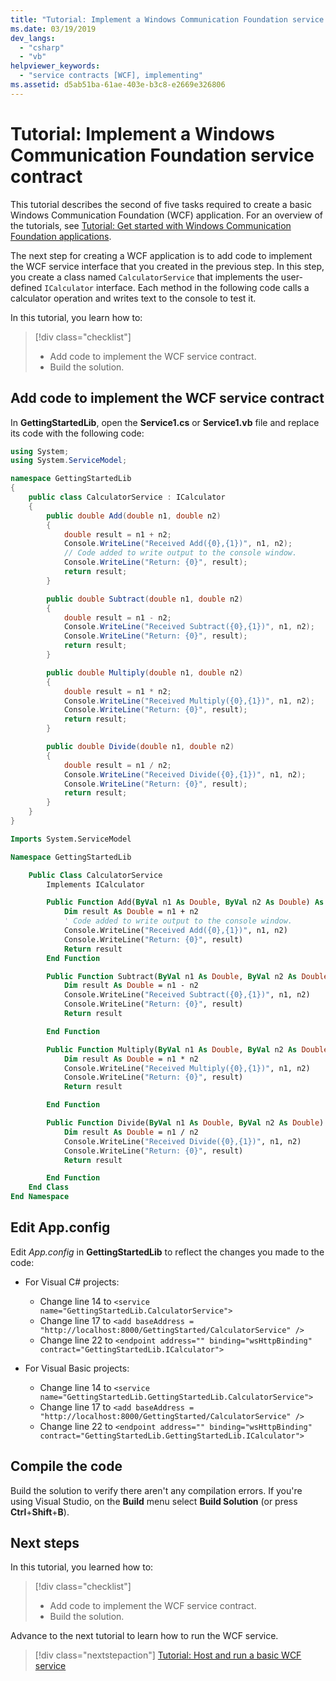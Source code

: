 ```yaml
---
title: "Tutorial: Implement a Windows Communication Foundation service contract"
ms.date: 03/19/2019
dev_langs:
  - "csharp"
  - "vb"
helpviewer_keywords:
  - "service contracts [WCF], implementing"
ms.assetid: d5ab51ba-61ae-403e-b3c8-e2669e326806
---
```

# Tutorial: Implement a Windows Communication Foundation service contract

This tutorial describes the second of five tasks required to create a basic Windows Communication Foundation (WCF) application. For an overview of the tutorials, see [Tutorial: Get started with Windows Communication Foundation applications](getting-started-tutorial.md).

The next step for creating a WCF application is to add code to implement the WCF service interface that you created in the previous step. In this step, you create a class named `CalculatorService` that implements the user-defined `ICalculator` interface. Each method in the following code calls a calculator operation and writes text to the console to test it. 

In this tutorial, you learn how to:
> [!div class="checklist"]
> - Add code to implement the WCF service contract.
> - Build the solution.

## Add code to implement the WCF service contract

In **GettingStartedLib**, open the **Service1.cs** or **Service1.vb** file and replace its code with the following code:

```csharp
using System;
using System.ServiceModel;

namespace GettingStartedLib
{
    public class CalculatorService : ICalculator
    {
        public double Add(double n1, double n2)
        {
            double result = n1 + n2;
            Console.WriteLine("Received Add({0},{1})", n1, n2);
            // Code added to write output to the console window.
            Console.WriteLine("Return: {0}", result);
            return result;
        }

        public double Subtract(double n1, double n2)
        {
            double result = n1 - n2;
            Console.WriteLine("Received Subtract({0},{1})", n1, n2);
            Console.WriteLine("Return: {0}", result);
            return result;
        }

        public double Multiply(double n1, double n2)
        {
            double result = n1 * n2;
            Console.WriteLine("Received Multiply({0},{1})", n1, n2);
            Console.WriteLine("Return: {0}", result);
            return result;
        }

        public double Divide(double n1, double n2)
        {
            double result = n1 / n2;
            Console.WriteLine("Received Divide({0},{1})", n1, n2);
            Console.WriteLine("Return: {0}", result);
            return result;
        }
    }
}
```

```vb
Imports System.ServiceModel

Namespace GettingStartedLib

    Public Class CalculatorService
        Implements ICalculator

        Public Function Add(ByVal n1 As Double, ByVal n2 As Double) As Double Implements ICalculator.Add
            Dim result As Double = n1 + n2
            ' Code added to write output to the console window.
            Console.WriteLine("Received Add({0},{1})", n1, n2)
            Console.WriteLine("Return: {0}", result)
            Return result
        End Function

        Public Function Subtract(ByVal n1 As Double, ByVal n2 As Double) As Double Implements ICalculator.Subtract
            Dim result As Double = n1 - n2
            Console.WriteLine("Received Subtract({0},{1})", n1, n2)
            Console.WriteLine("Return: {0}", result)
            Return result

        End Function

        Public Function Multiply(ByVal n1 As Double, ByVal n2 As Double) As Double Implements ICalculator.Multiply
            Dim result As Double = n1 * n2
            Console.WriteLine("Received Multiply({0},{1})", n1, n2)
            Console.WriteLine("Return: {0}", result)
            Return result

        End Function

        Public Function Divide(ByVal n1 As Double, ByVal n2 As Double) As Double Implements ICalculator.Divide
            Dim result As Double = n1 / n2
            Console.WriteLine("Received Divide({0},{1})", n1, n2)
            Console.WriteLine("Return: {0}", result)
            Return result

        End Function
    End Class
End Namespace
```

## Edit App.config

Edit *App.config* in **GettingStartedLib** to reflect the changes you made to the code:
   - For Visual C# projects:
       - Change line 14 to `<service name="GettingStartedLib.CalculatorService">`
       - Change line 17 to `<add baseAddress = "http://localhost:8000/GettingStarted/CalculatorService" />`
       - Change line 22 to `<endpoint address="" binding="wsHttpBinding" contract="GettingStartedLib.ICalculator">`

   - For Visual Basic projects:
       - Change line 14 to `<service name="GettingStartedLib.GettingStartedLib.CalculatorService">`
       - Change line 17 to `<add baseAddress = "http://localhost:8000/GettingStarted/CalculatorService" />`
       - Change line 22 to `<endpoint address="" binding="wsHttpBinding" contract="GettingStartedLib.GettingStartedLib.ICalculator">`


## Compile the code

Build the solution to verify there aren't any compilation errors. If you're using Visual Studio, on the **Build** menu select **Build Solution** (or press **Ctrl**+**Shift**+**B**).

## Next steps

In this tutorial, you learned how to:
> [!div class="checklist"]
> - Add code to implement the WCF service contract.
> - Build the solution.

Advance to the next tutorial to learn how to run the WCF service.

> [!div class="nextstepaction"]
> [Tutorial: Host and run a basic WCF service](how-to-host-and-run-a-basic-wcf-service.md)
